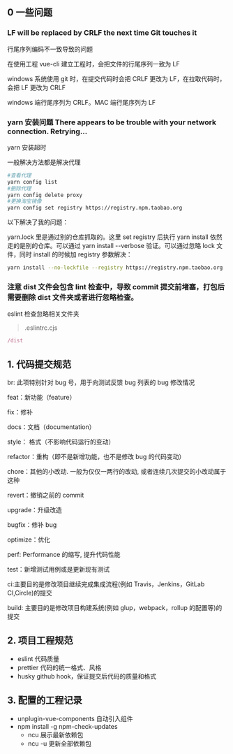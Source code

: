 ## 0 一些问题

### LF will be replaced by CRLF the next time Git touches it

行尾序列编码不一致导致的问题

在使用工程 vue-cli 建立工程时，会把文件的行尾序列一致为 LF

windows 系统使用 git 时，在提交代码时会把 CRLF 更改为 LF，在拉取代码时，会把 LF 更改为 CRLF

windows 端行尾序列为 CRLF。MAC 端行尾序列为 LF

### yarn 安装问题 There appears to be trouble with your network connection. Retrying…

yarn 安装超时

一般解决方法都是解决代理

```bash
#查看代理
yarn config list
#删除代理
yarn config delete proxy
#更换淘宝镜像
yarn config set registry https://registry.npm.taobao.org
```

以下解决了我的问题：

yarn.lock 里是通过别的仓库抓取的。这里 set registry 后执行 yarn install 依然走的是别的仓库。可以通过 yarn install --verbose 验证。可以通过忽略 lock 文件，同时 install 的时候加 registry 参数解决：

```bash
yarn install --no-lockfile --registry https://registry.npm.taobao.org
```

### 注意 dist 文件会包含 lint 检查中，导致 commit 提交前堵塞，打包后需要删除 dist 文件夹或者进行忽略检查。

eslint 检查忽略相关文件夹

> .eslintrc.cjs

```cjs
/dist
```

## 1. 代码提交规范

br: 此项特别针对 bug 号，用于向测试反馈 bug 列表的 bug 修改情况

feat：新功能（feature）

fix：修补

docs：文档（documentation）

style： 格式（不影响代码运行的变动）

refactor：重构（即不是新增功能，也不是修改 bug 的代码变动）

chore：其他的小改动. 一般为仅仅一两行的改动, 或者连续几次提交的小改动属于这种

revert：撤销之前的 commit

upgrade：升级改造

bugfix：修补 bug

optimize：优化

perf: Performance 的缩写, 提升代码性能

test：新增测试用例或是更新现有测试

ci:主要目的是修改项目继续完成集成流程(例如 Travis，Jenkins，GitLab CI,Circle)的提交

build: 主要目的是修改项目构建系统(例如 glup，webpack，rollup 的配置等)的提交

## 2. 项目工程规范

- eslint 代码质量
- prettier 代码的统一格式、风格
- husky github hook，保证提交后代码的质量和格式

## 3. 配置的工程记录

- unplugin-vue-components 自动引入组件
- npm install -g npm-check-updates
  - ncu 展示最新依赖包
  - ncu -u 更新全部依赖包
